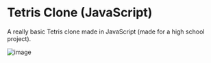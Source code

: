 # Tetris Clone (JavaScript)
A really basic Tetris clone made in JavaScript (made for a high school project).

![image](https://github.com/user-attachments/assets/62f55821-171f-41c0-8860-19d6261f87c4)
